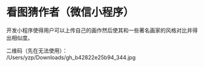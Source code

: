 # 看图猜作者（微信小程序）

开发小程序使得用户可以上传自己的画作然后使其和一些著名画家的风格对比并得出相似度。

二维码（先在无法使用）：
/Users/yzp/Downloads/gh_b42822e25b94_344.jpg

